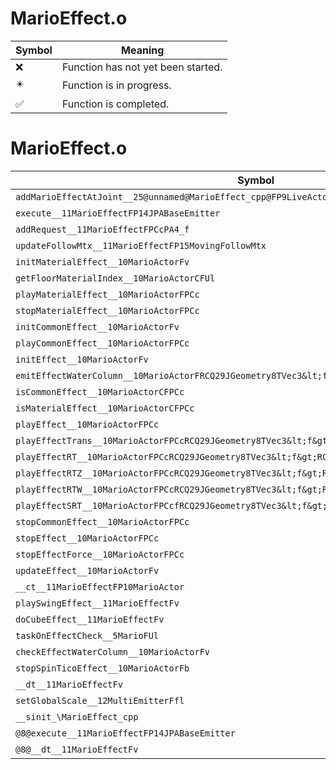 # MarioEffect.o
| Symbol | Meaning 
| ------------- | ------------- 
| :x: | Function has not yet been started. 
| :eight_pointed_black_star: | Function is in progress. 
| :white_check_mark: | Function is completed. 


# MarioEffect.o
| Symbol | Decompiled? |
| ------------- | ------------- |
| `addMarioEffectAtJoint__25@unnamed@MarioEffect_cpp@FP9LiveActorPCcPCcPCc` | :x: |
| `execute__11MarioEffectFP14JPABaseEmitter` | :x: |
| `addRequest__11MarioEffectFPCcPA4_f` | :x: |
| `updateFollowMtx__11MarioEffectFP15MovingFollowMtx` | :x: |
| `initMaterialEffect__10MarioActorFv` | :x: |
| `getFloorMaterialIndex__10MarioActorCFUl` | :x: |
| `playMaterialEffect__10MarioActorFPCc` | :x: |
| `stopMaterialEffect__10MarioActorFPCc` | :x: |
| `initCommonEffect__10MarioActorFv` | :x: |
| `playCommonEffect__10MarioActorFPCc` | :x: |
| `initEffect__10MarioActorFv` | :x: |
| `emitEffectWaterColumn__10MarioActorFRCQ29JGeometry8TVec3&lt;f&gt;RCQ29JGeometry8TVec3&lt;f&gt;` | :x: |
| `isCommonEffect__10MarioActorCFPCc` | :x: |
| `isMaterialEffect__10MarioActorCFPCc` | :x: |
| `playEffect__10MarioActorFPCc` | :x: |
| `playEffectTrans__10MarioActorFPCcRCQ29JGeometry8TVec3&lt;f&gt;` | :x: |
| `playEffectRT__10MarioActorFPCcRCQ29JGeometry8TVec3&lt;f&gt;RCQ29JGeometry8TVec3&lt;f&gt;` | :x: |
| `playEffectRTZ__10MarioActorFPCcRCQ29JGeometry8TVec3&lt;f&gt;RCQ29JGeometry8TVec3&lt;f&gt;` | :x: |
| `playEffectRTW__10MarioActorFPCcRCQ29JGeometry8TVec3&lt;f&gt;RCQ29JGeometry8TVec3&lt;f&gt;` | :x: |
| `playEffectSRT__10MarioActorFPCcfRCQ29JGeometry8TVec3&lt;f&gt;RCQ29JGeometry8TVec3&lt;f&gt;` | :x: |
| `stopCommonEffect__10MarioActorFPCc` | :x: |
| `stopEffect__10MarioActorFPCc` | :x: |
| `stopEffectForce__10MarioActorFPCc` | :x: |
| `updateEffect__10MarioActorFv` | :x: |
| `__ct__11MarioEffectFP10MarioActor` | :x: |
| `playSwingEffect__11MarioEffectFv` | :x: |
| `doCubeEffect__11MarioEffectFv` | :x: |
| `taskOnEffectCheck__5MarioFUl` | :x: |
| `checkEffectWaterColumn__10MarioActorFv` | :x: |
| `stopSpinTicoEffect__10MarioActorFb` | :x: |
| `__dt__11MarioEffectFv` | :x: |
| `setGlobalScale__12MultiEmitterFfl` | :x: |
| `__sinit_\MarioEffect_cpp` | :x: |
| `@8@execute__11MarioEffectFP14JPABaseEmitter` | :x: |
| `@8@__dt__11MarioEffectFv` | :x: |
